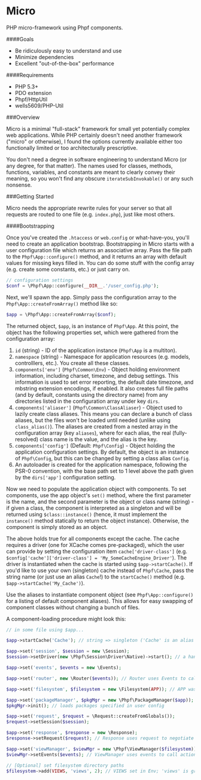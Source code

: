 Micro
=====

PHP micro-framework using Phpf components. 

####Goals

 * Be ridiculously easy to understand and use
 * Minimize dependencies
 * Excellent "out-of-the-box" performance

####Requirements

 * PHP 5.3+
 * PDO extension
 * Phpf/HttpUtil
 * wells5609/PHP-Util

###Overview

Micro is a minimal "full-stack" framework for small yet potentially complex web applications. While PHP certainly doesn't need another framework ("micro" or otherwise), I found the options currently available either too functionally limited or too architecturally prescriptive.

You don't need a degree in software engineering to understand Micro (or any degree, for that matter). The names used for classes, methods, functions, variables, and constants are meant to clearly convey their meaning, so you won't find any obscure `iterateSubInvokable()` or any such nonsense.


###Getting Started

Micro needs the appropriate rewrite rules for your server so that all requests are routed to one file (e.g. `index.php`), just like most others.

####Bootstrapping

Once you've created the `.htaccess` or `web.config` or what-have-you, you'll need to create an application bootstrap. Bootstrapping in Micro starts with a user configuration file which returns an associative array. Pass the file path to the `Phpf\App::configure()` method, and it returns an array with default values for missing keys filled in. You can do some stuff with the config array (e.g. create some constants, etc.) or just carry on. 

```php
// configuration settings
$conf = \Phpf\App::configure(__DIR__.'/user_config.php');
```

Next, we'll spawn the app. Simply pass the configuration array to the `Phpf\App::createFromArray()` method like so:

```php
$app = \Phpf\App::createFromArray($conf);
```

The returned object, `$app`, is an instance of `Phpf\App`. At this point, the object has the following properties set, which were gathered from the configuration array:
 1. `id` (string) - ID of the application instance (`Phpf\App` is a multiton).
 2. `namespace` (string) - Namespace for application resources (e.g. models, controlllers, etc.). You create all these classes.
 3. `components['env']` (`Phpf\Common\Env`) - Object holding environment information, including charset, timezone, and debug settings. This information is used to set error reporting, the default date timezone, and mbstring extension encodings, if enabled. It also creates full file paths (and by default, constants using the directory name) from any directories listed in the configuration array under key `dirs`.
 4. `components['aliaser']` (`Phpf\Common\ClassAliaser`) - Object used to lazily create class aliases. This means you can declare a bunch of class aliases, but the files won't be loaded until needed (unlike using `class_alias()`). The aliases are created from a nested array in the configuration array (key `aliases`), where for each alias, the real (fully-resolved) class name is the value, and the alias is the key.
 5. `components['config']` (Default: `Phpf\Config`) - Object holding the application configuration settings. By default, the object is an instance of `Phpf\Config`, but this can be changed by setting a class alias `Config`.
 6. An autoloader is created for the application namespace, following the PSR-0 convention, with the base path set to 1 level above the path given by the `dirs['app']` configuration setting.

Now we need to populate the application object with components. To set components, use the app object's `set()` method, where the first parameter is the name, and the second parameter is the object or class name (string) - if given a class, the component is interpreted as a singleton and will be returned using `$class::instance()` (hence, it must implement the `instance()` method statically to return the object instance). Otherwise, the component is simply stored as an object.

The above holds true for all components except the cache. The cache requires a driver (one for XCache comes pre-packaged), which the user can provide by setting the configuration item `cache['driver-class']` (e.g. `$config['cache']['driver-class'] = 'My_SomeCacheEngine_Driver'`). The driver is instantiated when the cache is started using `$app->startCache()`. If you'd like to use your own (singleton) cache instead of `Phpf\Cache`, pass the string name (or just use an alias `Cache`!) to the `startCache()` method (e.g. `$app->startCache('My_Cache')`).

Use the aliases to instantiate component object (see `Phpf\App::configure()` for a listing of default component aliases). This allows for easy swapping of component classes without changing a bunch of files.

A component-loading procedure might look this:

```php
// in some file using $app...

$app->startCache('Cache'); // string => singleton ('Cache' is an alias for 'Phpf\Cache').

$app->set('session', $session = new \Session);
$session->setDriver(new \Phpf\Session\Driver\Native)->start(); // a handler for native PHP sessions is pre-packaged

$app->set('events', $events = new \Events);

$app->set('router', new \Router($events)); // Router uses Events to call pre- and post-dispatch actions

$app->set('filesystem', $filesystem = new \Filesystem(APP)); // APP was set by Env via 'app' dir in config

$app->set('packageManager', $pkgMgr = new \Phpf\PackageManager($app));
$pkgMgr->init(); // loads packages specified in user config

$app->set('request', $request = \Request::createFromGlobals());
$request->setSession($session);

$app->set('response', $response = new \Response);
$response->setRequest($request); // Response uses request to negotiate content type

$app->set('viewManager', $viewMgr = new \Phpf\ViewManager($filesystem)); // ViewManager uses filesystem to locate views
$viewMgr->setEvents($events); // ViewManager uses events to call actions before rending views.

// [Optional] set filesystem directory paths
$filesystem->add(VIEWS, 'views', 2); // VIEWS set in Env; 'views' is group to place path under; '2' is recursion depth to use when searching for files in the directory.
```
